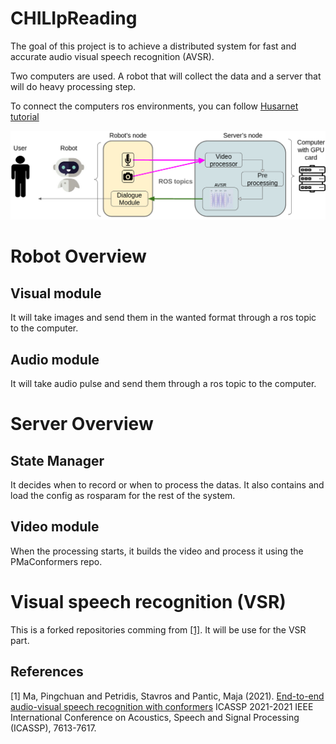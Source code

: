 # CHILIpReading

The goal of this project is to achieve a distributed system for fast and accurate audio visual speech recognition (AVSR).

Two computers are used. A robot that will collect the data and a server that will do heavy processing step.

To connect the computers ros environments, you can follow [Husarnet tutorial](https://husarion.com/tutorials/ros-tutorials/5-running-ros-on-multiple-machines/)

![Distibuted Structure image](./../images/distributed_structure.png)

# Robot Overview

## Visual module
It will take images and send them in the wanted format through a ros topic to the computer.

## Audio module
It will take audio pulse and send them through a ros topic to the computer.

# Server Overview

## State Manager
It decides when to record or when to process the datas. It also contains and load the config as rosparam for the rest of the system.

## Video module
When the processing starts, it builds the video and process it using the PMaConformers repo.

# Visual speech recognition (VSR)
This is a forked repositories comming from [[1]](#1). It will be use for the VSR part.


## References
<a id="1">[1]</a> 
Ma, Pingchuan and Petridis, Stavros and Pantic, Maja (2021). 
[End-to-end audio-visual speech recognition with conformers](https://github.com/mpc001/Visual_Speech_Recognition_for_Multiple_Languages)
ICASSP 2021-2021 IEEE International Conference on Acoustics, Speech and Signal Processing (ICASSP), 7613-7617.

